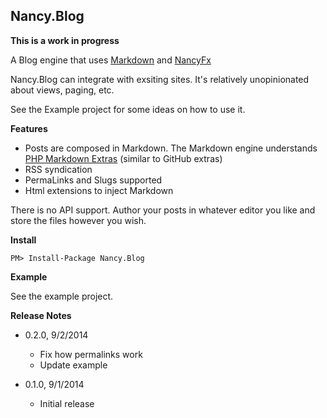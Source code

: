 ## Nancy.Blog ##

**This is a work in progress**

A Blog engine that uses [Markdown](http://daringfireball.net/projects/markdown/syntax) and [NancyFx](http://NancyFx.org)

Nancy.Blog can integrate with exsiting sites. It's relatively unopinionated about views, paging, etc.

See the Example project for some ideas on how to use it.

**Features**

- Posts are composed in Markdown. The Markdown engine understands 
  [PHP Markdown Extras](https://michelf.ca/projects/php-markdown/extra/) (similar to GitHub extras)
- RSS syndication
- PermaLinks and Slugs supported
- Html extensions to inject Markdown

There is no API support. Author your posts in whatever editor you like and store the files however you wish.

**Install**

    PM> Install-Package Nancy.Blog

**Example**

See the example project.

**Release Notes**

- 0.2.0, 9/2/2014
  + Fix how permalinks work
  + Update example

- 0.1.0, 9/1/2014
  + Initial release

